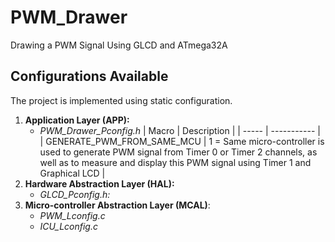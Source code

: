 # PWM_Drawer
Drawing a PWM Signal Using GLCD and ATmega32A

## Configurations Available
The project is implemented using static configuration.
1. **Application Layer (APP):** 
   - *PWM_Drawer_Pconfig.h*
   | Macro | Description |
   | ----- | ----------- |
   | GENERATE_PWM_FROM_SAME_MCU | 1 = Same micro-controller is used to generate PWM signal from Timer 0 or Timer 2 channels, as well as to measure and display this PWM signal using Timer 1 and Graphical LCD |
2. **Hardware Abstraction Layer (HAL):**
   - *GLCD_Pconfig.h:*
3. **Micro-controller Abstraction Layer (MCAL)**:
   - *PWM_Lconfig.c*
   - *ICU_Lconfig.c*

